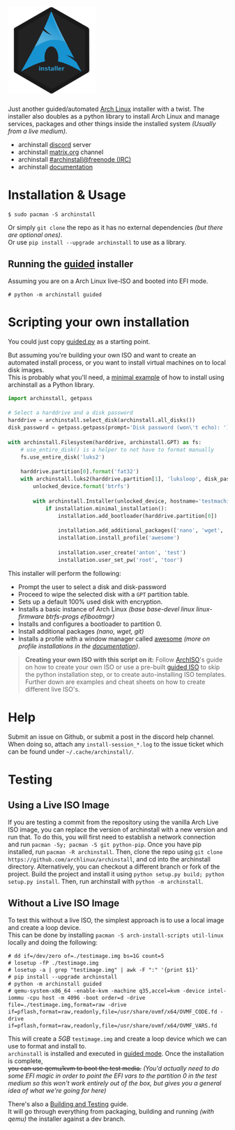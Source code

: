 # <img src="https://github.com/archlinux/archinstall/raw/master/docs/logo.png" alt="drawing" width="200"/>
Just another guided/automated [Arch Linux](https://wiki.archlinux.org/index.php/Arch_Linux) installer with a twist.
The installer also doubles as a python library to install Arch Linux and manage services, packages and other things inside the installed system *(Usually from a live medium)*.

 * archinstall [discord](https://discord.gg/cqXU88y) server
 * archinstall [matrix.org](https://app.element.io/#/room/#archinstall:matrix.org) channel
 * archinstall [#archinstall@freenode (IRC)](irc://#archinstall@FreeNode)
 * archinstall [documentation](https://python-archinstall.readthedocs.io/en/latest/index.html)


# Installation & Usage

    $ sudo pacman -S archinstall

Or simply `git clone` the repo as it has no external dependencies *(but there are optional ones)*.<br>
Or use `pip install --upgrade archinstall` to use as a library.

## Running the [guided](examples/guided.py) installer

Assuming you are on a Arch Linux live-ISO and booted into EFI mode.

    # python -m archinstall guided

# Scripting your own installation

You could just copy [guided.py](examples/guided.py) as a starting point.

But assuming you're building your own ISO and want to create an automated install process, or you want to install virtual machines on to local disk images.<br>
This is probably what you'll need, a [minimal example](examples/minimal.py) of how to install using archinstall as a Python library.

```python
import archinstall, getpass

# Select a harddrive and a disk password
harddrive = archinstall.select_disk(archinstall.all_disks())
disk_password = getpass.getpass(prompt='Disk password (won\'t echo): ')

with archinstall.Filesystem(harddrive, archinstall.GPT) as fs:
    # use_entire_disk() is a helper to not have to format manually
    fs.use_entire_disk('luks2')

    harddrive.partition[0].format('fat32')
    with archinstall.luks2(harddrive.partition[1], 'luksloop', disk_password) as unlocked_device:
        unlocked_device.format('btrfs')

        with archinstall.Installer(unlocked_device, hostname='testmachine') as installation:
            if installation.minimal_installation():
                installation.add_bootloader(harddrive.partition[0])

                installation.add_additional_packages(['nano', 'wget', 'git'])
                installation.install_profile('awesome')

                installation.user_create('anton', 'test')
                installation.user_set_pw('root', 'toor')
```

This installer will perform the following:

 * Prompt the user to select a disk and disk-password
 * Proceed to wipe the selected disk with a `GPT` partition table.
 * Sets up a default 100% used disk with encryption.
 * Installs a basic instance of Arch Linux *(base base-devel linux linux-firmware btrfs-progs efibootmgr)*
 * Installs and configures a bootloader to partition 0.
 * Install additional packages *(nano, wget, git)*
 * Installs a profile with a window manager called [awesome](https://github.com/archlinux/archinstall/blob/master/profiles/awesome.py) *(more on profile installations in the [documentation](https://python-archinstall.readthedocs.io/en/latest/archinstall/Profile.html))*.

> **Creating your own ISO with this script on it:** Follow [ArchISO](https://wiki.archlinux.org/index.php/archiso)'s guide on how to create your own ISO or use a pre-built [guided ISO](https://hvornum.se/archiso/) to skip the python installation step, or to create auto-installing ISO templates. Further down are examples and cheat sheets on how to create different live ISO's.

# Help

Submit an issue on Github, or submit a post in the discord help channel.<br>
When doing so, attach any `install-session_*.log` to the issue ticket which can be found under `~/.cache/archinstall/`.

# Testing

## Using a Live ISO Image

If you are testing a commit from the repository using the vanilla Arch Live ISO image, you can replace the version of archinstall with a new version and run that. To do this, you will first need to establish a network connection and run `pacman -Sy; pacman -S git python-pip`. Once you have pip installed, run `pacman -R archinstall`. Then, clone the repo using `git clone https://github.com/archlinux/archinstall`, and cd into the archinstall directory. Alternatively, you can checkout a different branch or fork of the project. Build the project and install it using `python setup.py build; python setup.py install`. Then, run archinstall with `python -m archinstall`.

## Without a Live ISO Image

To test this without a live ISO, the simplest approach is to use a local image and create a loop device.<br>
This can be done by installing `pacman -S arch-install-scripts util-linux` locally and doing the following:

    # dd if=/dev/zero of=./testimage.img bs=1G count=5
    # losetup -fP ./testimage.img
    # losetup -a | grep "testimage.img" | awk -F ":" '{print $1}'
    # pip install --upgrade archinstall
    # python -m archinstall guided
    # qemu-system-x86_64 -enable-kvm -machine q35,accel=kvm -device intel-iommu -cpu host -m 4096 -boot order=d -drive file=./testimage.img,format=raw -drive if=pflash,format=raw,readonly,file=/usr/share/ovmf/x64/OVMF_CODE.fd -drive if=pflash,format=raw,readonly,file=/usr/share/ovmf/x64/OVMF_VARS.fd

This will create a *5GB* `testimage.img` and create a loop device which we can use to format and install to.<br>
`archinstall` is installed and executed in [guided mode](#docs-todo). Once the installation is complete,<br>
~~you can use qemu/kvm to boot the test media.~~ *(You'd actually need to do some EFI magic in order to point the EFI vars to the partition 0 in the test medium so this won't work entirely out of the box, but gives you a general idea of what we're going for here)*

There's also a [Building and Testing](https://github.com/archlinux/archinstall/wiki/Building-and-Testing) guide.<br>
It will go through everything from packaging, building and running *(with qemu)* the installer against a dev branch.
